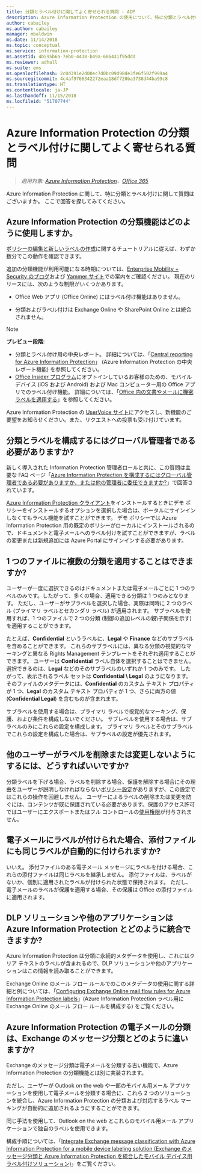 ```yaml
---
title: 分類とラベル付けに関してよく寄せられる質問 - AIP
description: Azure Information Protection の使用について、特に分類とラベル付けに関して質問はございますか。 ここで回答を探してみてください。
author: cabailey
ms.author: cabailey
manager: mbaldwin
ms.date: 11/14/2018
ms.topic: conceptual
ms.service: information-protection
ms.assetid: 4b595b6a-7eb0-4438-b49a-686431f95ddd
ms.reviewer: adhall
ms.suite: ems
ms.openlocfilehash: 2c0d391e2d00ec7d0bc09d98de3fe6f502f999a4
ms.sourcegitcommit: 4c4af9766342272eaa18df720ba3738d44ba99c8
ms.translationtype: HT
ms.contentlocale: ja-JP
ms.lasthandoff: 11/15/2018
ms.locfileid: "51707744"
---
```

# <a name="frequently-asked-questions-about-classification-and-labeling-in-azure-information-protection"></a>Azure Information Protection の分類とラベル付けに関してよく寄せられる質問

>*適用対象: [Azure Information Protection](https://azure.microsoft.com/pricing/details/information-protection)、[Office 365](http://download.microsoft.com/download/E/C/F/ECF42E71-4EC0-48FF-AA00-577AC14D5B5C/Azure_Information_Protection_licensing_datasheet_EN-US.pdf)*

Azure Information Protection に関して、特に分類とラベル付けに関して質問はございますか。  ここで回答を探してみてください。 

## <a name="what-can-i-do-with-the-classification-capabilities-in-azure-information-protection"></a>Azure Information Protection の分類機能はどのように使用しますか。

[ポリシーの編集と新しいラベルの作成](infoprotect-quick-start-tutorial.md)に関するチュートリアルに従えば、わずか数分でこの動作を確認できます。

追加の分類機能が利用可能になる時期については、[Enterprise Mobility + Security のブログ](https://techcommunity.microsoft.com/t5/Enterprise-Mobility-Security/bg-p/enterprisemobilityandsecurity/label-name/Azure%20Information%20Protection)および [Yammer サイト](https://www.yammer.com/askipteam/#/threads/inGroup?type=in_group&feedId=8652489&view=all)での案内をご確認ください。 現在のリリースには、次のような制限がいくつかあります。

- Office Web アプリ (Office Online) にはラベル付け機能はありません。

- 分類およびラベル付けは Exchange Online や SharePoint Online とは統合されません。

> [!NOTE]
> **プレビュー段階**:
> - 分類とラベル付け用の中央レポート。 詳細については、「[Central reporting for Azure Information Protection](reports-aip.md)」 (Azure Information Protection の中央レポート機能) を参照してください。
> - [Office Insider プログラム](https://support.office.com/article/what-is-office-insider-f4208185-b63a-4b68-9c7a-9a32d2411c16)にオプトインしているお客様のための、モバイル デバイス (iOS および Android) および Mac コンピューター用の Office アプリでのラベル付け機能。 詳細については、「[Office 内の文書やメールに機密ラベルを適用する](https://aka.ms/officemipdocs)」を参照してください。


Azure Information Protection の [UserVoice サイト](https://msip.uservoice.com/)にアクセスし、新機能のご要望をお知らせください。また、リクエストへの投票も受け付けています。

## <a name="do-i-need-to-be-a-global-admin-to-configure-classification-and-labels"></a>分類とラベルを構成するにはグローバル管理者である必要がありますか?

新しく導入された Information Protection 管理者ロールと共に、この質問は主要な FAQ ページ「[Azure Information Protection を構成するにはグローバル管理者である必要がありますか、または他の管理者に委任できますか?](faqs.md#do-you-need-to-be-a-global-admin-to-configure-azure-information-protection-or-can-i-delegate-to-other-administrators)」で回答されています。

[Azure Information Protection クライアント](https://www.microsoft.com/en-us/download/details.aspx?id=53018)をインストールするときにデモ ポリシーをインストールするオプションを選択した場合は、ポータルにサインインしなくてもラベル機能を試すことができます。 デモ ポリシーでは Azure Information Protection 用の既定のポリシーがローカルにインストールされるので、ドキュメントと電子メールへのラベル付けを試すことができますが、ラベルの変更または新規追加には Azure Portal にサインインする必要があります。 

## <a name="can-a-file-have-more-than-one-classification"></a>1 つのファイルに複数の分類を適用することはできますか?

ユーザーが一度に選択できるのはドキュメントまたは電子メールごとに 1 つのラベルのみです。したがって、多くの場合、適用できる分類は 1 つのみとなります。 ただし、ユーザーがサブラベルを選択した場合、実際は同時に 2 つのラベル (プライマリ ラベルとセカンダリ ラベル) が適用されます。 サブラベルを使用すれば、1 つのファイルで 2 つの分類 (制御の追加レベルの親\子関係を示す) を適用することができます。

たとえば、**Confidential** というラベルに、**Legal** や **Finance** などのサブラベルを含めることができます。 これらのサブラベルには、異なる分類の視覚的なマーキングと異なる Rights Management テンプレートをそれぞれ適用することができます。 ユーザーは **Confidential** ラベル自体を選択することはできません。選択できるのは、**Legal** などのそのサブラベルのいずれか 1 つのみです。 したがって、表示されるラベル セットは **Confidential \ Legal** のようになります。 そのファイルのメタデータには、**Confidential** のカスタム テキスト プロパティが 1 つ、**Legal** のカスタム テキスト プロパティが 1 つ、さらに両方の値 (**Confidential Legal**) を含むものが含まれます。 

サブラベルを使用する場合は、プライマリ ラベルで視覚的なマーキング、保護、および条件を構成しないでください。 サブレベルを使用する場合は、サブラベルのみにこれらの設定を構成します。 プライマリ ラベルとそのサブラベルでこれらの設定を構成した場合は、サブラベルの設定が優先されます。

## <a name="how-do-i-prevent-somebody-from-removing-or-changing-a-label"></a>他のユーザーがラベルを削除または変更しないようにするには、どうすればいいですか?

分類ラベルを下げる場合、ラベルを削除する場合、保護を解除する場合にその理由をユーザーが説明しなければならない[ポリシー設定](configure-policy-settings.md)がありますが、この設定ではこれらの操作を回避しません。 ユーザーによるラベルの削除または変更を防ぐには、コンテンツが既に保護されている必要があります。保護のアクセス許可ではユーザーにエクスポートまたはフル コントロールの[使用権限](configure-usage-rights.md)が付与されません。 

## <a name="when-an-email-is-labeled-do-any-attachments-automatically-get-the-same-labeling"></a>電子メールにラベルが付けられた場合、添付ファイルにも同じラベルが自動的に付けられますか?

いいえ。 添付ファイルのある電子メール メッセージにラベルを付ける場合、これらの添付ファイルは同じラベルを継承しません。 添付ファイルは、ラベルがないか、個別に適用されたラベルが付けられた状態で保持されます。 ただし、電子メールのラベルが保護を適用する場合、その保護は Office の添付ファイルに適用されます。

## <a name="how-can-dlp-solutions-and-other-applications-integrate-with-azure-information-protection"></a>DLP ソリューションや他のアプリケーションは Azure Information Protection とどのように統合できますか?

Azure Information Protection は分類に永続的メタデータを使用し、これにはクリア テキストのラベルが含まれるので、DLP ソリューションや他のアプリケーションはこの情報を読み取ることができます。 

Exchange Online のメール フロー ルールでのこのメタデータの使用に関する詳細と例については、「[Configuring Exchange Online mail flow rules for Azure Information Protection labels](configure-exo-rules.md)」(Azure Information Protection ラベル用に Exchange Online のメール フロー ルールを構成する) をご覧ください。

## <a name="how-is-azure-information-protection-classification-for-emails-different-from-exchange-message-classification"></a>Azure Information Protection の電子メールの分類は、Exchange のメッセージ分類とどのように違いますか?

Exchange のメッセージ分類は電子メールを分類する古い機能で、Azure Information Protection の分類機能とは別に実装されます。 

ただし、ユーザーが Outlook on the web や一部のモバイル用メール アプリケーションを使用して電子メールを分類する場合に、これら 2 つのソリューションを統合し、Azure Information Protection の分類および対応するラベル マーキングが自動的に追加されるようにすることができます。 

同じ手法を使用して、Outlook on the web とこれらのモバイル用メール アプリケーションで独自のラベルを使用できます。

構成手順については、「[Integrate Exchange message classification with Azure Information Protection for a mobile device labeling solution (Exchange のメッセージ分類と Azure Information Protection を統合したモバイル デバイス用ラベル付けソリューション)](./rms-client/client-admin-guide-customizations.md#integration-with-exchange-message-classification-for-a-mobile-device-labeling-solution)」をご覧ください。 



